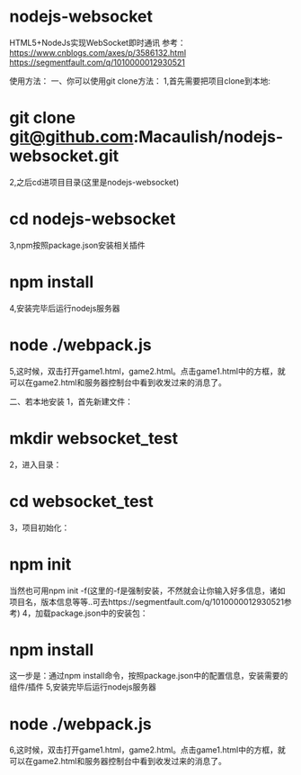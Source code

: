 # nodejs-websocket
HTML5+NodeJs实现WebSocket即时通讯
参考：https://www.cnblogs.com/axes/p/3586132.html
	  https://segmentfault.com/q/1010000012930521

使用方法：
一、你可以使用git clone方法：
1,首先需要把项目clone到本地:
# git clone git@github.com:Macaulish/nodejs-websocket.git
2,之后cd进项目目录(这里是nodejs-websocket)
# cd nodejs-websocket
3,npm按照package.json安装相关插件
# npm install
4,安装完毕后运行nodejs服务器
# node ./webpack.js
5,这时候，双击打开game1.html，game2.html。点击game1.html中的方框，就可以在game2.html和服务器控制台中看到收发过来的消息了。



二、若本地安装
1，首先新建文件：
# mkdir websocket_test
2，进入目录：
# cd websocket_test
3，项目初始化：
# npm init    
当然也可用npm init -f(这里的-f是强制安装，不然就会让你输入好多信息，诸如项目名，版本信息等等..可去https://segmentfault.com/q/1010000012930521参考)
4，加载package.json中的安装包：
# npm install
这一步是：通过npm install命令，按照package.json中的配置信息，安装需要的组件/插件
5,安装完毕后运行nodejs服务器
# node ./webpack.js
6,这时候，双击打开game1.html，game2.html。点击game1.html中的方框，就可以在game2.html和服务器控制台中看到收发过来的消息了。
